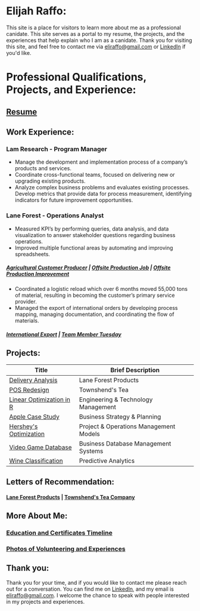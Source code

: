 # Elijah Raffo:  
This site is a place for visitors to learn more about me as a professional canidate. This site serves as a portal to my resume, the projects, and the experiences that help explain who I am as a canidate. Thank you for visiting this site, and feel free to contact me via <eliraffo@gmail.com> or [LinkedIn](https://www.linkedin.com/in/eliraffo/) if you'd like.

# Professional Qualifications, Projects, and Experience:
## [Resume](eliraffo.github.io/Resume_ERaffo(2020).pdf)

## Work Experience:

### Lam Research - Program Manager
- Manage the development and implementation process of a company’s products and services. 
- Coordinate cross-functional teams, focused on delivering new or upgrading existing products.
- Analyze complex business problems and evaluates existing processes. Develop metrics that provide data for process measurement, identifying indicators for future improvement opportunities.

### Lane Forest - Operations Analyst
- Measured KPI’s by performing queries, data analysis, and data visualization to answer stakeholder questions regarding business operations.
- Improved multiple functional areas by automating and improving spreadsheets.

##### [Agricultural Customer Producer](PortfolioPDFs/AgCustPortfolio.pdf)  |  [Offsite Production Job](PortfolioPDFs/OSPjobPortfolio.pdf)  |  [Offsite Production Improvement](PortfolioPDFs/OSPPortfolio.pdf)

- Coordinated a logistic reload which over 6 months moved 55,000 tons of material, resulting in becoming the customer’s primary service provider.
- Managed the export of international orders by developing process mapping, managing documentation, and coordinating the flow of materials.

##### [International Export](PortfolioPDFs/ExportPortfolio.pdf)  |  [Team Member Tuesday](https://www.facebook.com/LaneForestProducts/photos/pcb.2154183404640183/2154183297973527/?type=3&theater)

## Projects:

| Title | Brief Description |
| --- | --- |
| [Delivery Analysis](PortfolioPDFs/DeliveryPortfolio.pdf) | Lane Forest Products |
| [POS Redesign](PortfolioPDFs/TownshendsPortfolio.pdf) | Townshend's Tea |
| [Linear Optimization in R](eliraffo.github.io/ETM540/LinearOptimizationR_PSU.pdf) | Engineering & Technology Management |
| [Apple Case Study](eliraffo.github.io/BA453/BA453_GroupCaseAnaly_Apple_ERaffo.pdf) | Business Strategy & Planning |
| [Hershey's Optimization](eliraffo.github.io/OBA466) | Project & Operations Management Models | 
| [Video Game Database](eliraffo.github.io/OBA444) | Business Database Management Systems |
| [Wine Classification](eliraffo.github.io/OBA410) | Predictive Analytics |

## Letters of Recommendation:
#### [Lane Forest Products](PortfolioPDFs/LOR_LaneForest.PDF)  |  [Townshend's Tea Company](PortfolioPDFs/LOR_Townshends.PDF)

## More About Me:  
### [Education and Certificates Timeline](PortfolioPDFs/Timeline_Certificates.pdf)
### [Photos of Volunteering and Experiences](eliraffo.github.io/Photos)

## Thank you:
Thank you for your time, and if you would like to contact me please reach out for a conversation. You can find me on [LinkedIn](https://www.linkedin.com/in/eliraffo/), and my email is <eliraffo@gmail.com>. I welcome the chance to speak with people interested in my projects and experiences.
